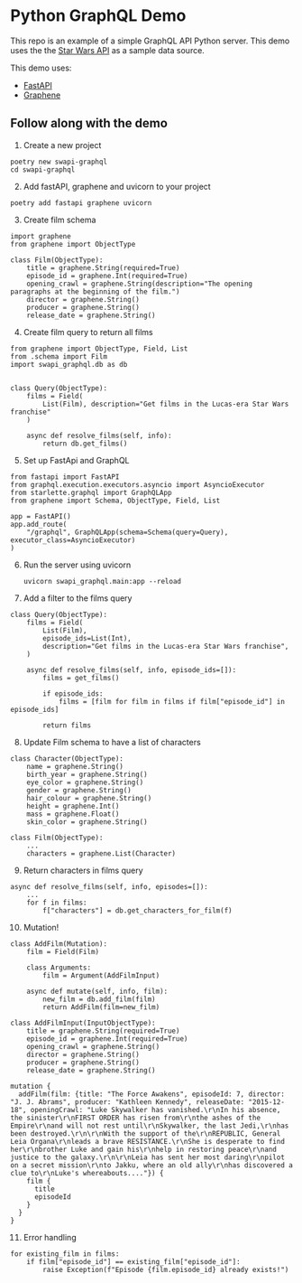 # Python GraphQL Demo

This repo is an example of a simple GraphQL API Python server. This demo uses the the [Star Wars API](https://swapi.dev/) as a sample data source. 

This demo uses:
- [FastAPI](https://fastapi.tiangolo.com/)
- [Graphene](https://graphene-python.org/)

## Follow along with the demo

1. Create a new project
```
poetry new swapi-graphql
cd swapi-graphql
```
2. Add fastAPI, graphene and uvicorn to your project
```
poetry add fastapi graphene uvicorn
```
3. Create film schema
```
import graphene
from graphene import ObjectType

class Film(ObjectType):
    title = graphene.String(required=True)
    episode_id = graphene.Int(required=True)
    opening_crawl = graphene.String(description="The opening paragraphs at the beginning of the film.")
    director = graphene.String()
    producer = graphene.String()
    release_date = graphene.String()
```
4. Create film query to return all films
```
from graphene import ObjectType, Field, List
from .schema import Film
import swapi_graphql.db as db


class Query(ObjectType):
    films = Field(
        List(Film), description="Get films in the Lucas-era Star Wars franchise"
    )

    async def resolve_films(self, info):
        return db.get_films()
```
5. Set up FastApi and GraphQL
```
from fastapi import FastAPI
from graphql.execution.executors.asyncio import AsyncioExecutor
from starlette.graphql import GraphQLApp
from graphene import Schema, ObjectType, Field, List

app = FastAPI()
app.add_route(
    "/graphql", GraphQLApp(schema=Schema(query=Query), executor_class=AsyncioExecutor)
)
```
6. Run the server using uvicorn
    ```
    uvicorn swapi_graphql.main:app --reload
    ```
7. Add a filter to the films query
```
class Query(ObjectType):
    films = Field(
        List(Film),
        episode_ids=List(Int),
        description="Get films in the Lucas-era Star Wars franchise",
    )

    async def resolve_films(self, info, episode_ids=[]):
        films = get_films()

        if episode_ids:
            films = [film for film in films if film["episode_id"] in episode_ids]

        return films
```
8. Update Film schema to have a list of characters
```
class Character(ObjectType):
    name = graphene.String()
    birth_year = graphene.String()
    eye_color = graphene.String()
    gender = graphene.String()
    hair_colour = graphene.String()
    height = graphene.Int()
    mass = graphene.Float()
    skin_color = graphene.String()

class Film(ObjectType):
    ...
    characters = graphene.List(Character)
```
9. Return characters in films query
```
async def resolve_films(self, info, episodes=[]):
    ...
    for f in films:
        f["characters"] = db.get_characters_for_film(f)
```
10. Mutation!
```
class AddFilm(Mutation):
    film = Field(Film)

    class Arguments:
        film = Argument(AddFilmInput)

    async def mutate(self, info, film):
        new_film = db.add_film(film)
        return AddFilm(film=new_film)

class AddFilmInput(InputObjectType):
    title = graphene.String(required=True)
    episode_id = graphene.Int(required=True)
    opening_crawl = graphene.String()
    director = graphene.String()
    producer = graphene.String()
    release_date = graphene.String()

mutation {
  addFilm(film: {title: "The Force Awakens", episodeId: 7, director: "J. J. Abrams", producer: "Kathleen Kennedy", releaseDate: "2015-12-18", openingCrawl: "Luke Skywalker has vanished.\r\nIn his absence, the sinister\r\nFIRST ORDER has risen from\r\nthe ashes of the Empire\r\nand will not rest until\r\nSkywalker, the last Jedi,\r\nhas been destroyed.\r\n\r\nWith the support of the\r\nREPUBLIC, General Leia Organa\r\nleads a brave RESISTANCE.\r\nShe is desperate to find her\r\nbrother Luke and gain his\r\nhelp in restoring peace\r\nand justice to the galaxy.\r\n\r\nLeia has sent her most daring\r\npilot on a secret mission\r\nto Jakku, where an old ally\r\nhas discovered a clue to\r\nLuke's whereabouts...."}) {
    film {
      title
      episodeId
    }
  }
}
```
11. Error handling
```
for existing_film in films:
    if film["episode_id"] == existing_film["episode_id"]:
        raise Exception(f"Episode {film.episode_id} already exists!")

```
